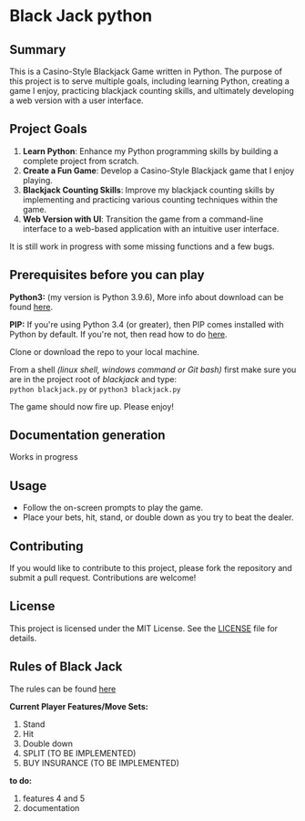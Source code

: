 # Black Jack python

## Summary
This is a Casino-Style Blackjack Game written in Python. The purpose of this project is to serve multiple goals, including learning Python, creating a game I enjoy, practicing blackjack counting skills, and ultimately developing a web version with a user interface.

## Project Goals
1. **Learn Python**: Enhance my Python programming skills by building a complete project from scratch.
2. **Create a Fun Game**: Develop a Casino-Style Blackjack game that I enjoy playing.
3. **Blackjack Counting Skills**: Improve my blackjack counting skills by implementing and practicing various counting techniques within the game.
4. **Web Version with UI**: Transition the game from a command-line interface to a web-based application with an intuitive user interface.

It is still work in progress with some missing functions and a few bugs.

## Prerequisites before you can play
**Python3:** (my version is Python 3.9.6), More info about download can be 
found [here](https://www.python.org/downloads/).   
  
**PIP:** If you're using Python 3.4 (or greater), then PIP comes installed 
with Python by default. If you're not, then read how to do 
[here](https://www.makeuseof.com/tag/install-pip-for-python/).  

Clone or download the repo to your local machine. 

From a shell *(linux shell, windows command or Git bash)* first make sure you 
are in the project root of *blackjack* and type:   
`python blackjack.py` or `python3 blackjack.py` 

The game should now fire up. Please enjoy!

## Documentation generation
Works in progress

## Usage
- Follow the on-screen prompts to play the game.
- Place your bets, hit, stand, or double down as you try to beat the dealer.

## Contributing
If you would like to contribute to this project, please fork the repository and submit a pull request. Contributions are welcome!

## License
This project is licensed under the MIT License. See the [LICENSE](LICENSE) file for details.

## Rules of Black Jack 
The rules can be found [here](https://www.venetianlasvegas.com/casino/table-games/how-to-play-blackjack.html#:~:text=In%20Blackjack%2C%20everyone%20plays%20against,and%20the%20wager%20is%20lost) 

**Current Player Features/Move Sets:**
1. Stand
2. Hit
3. Double down
4. SPLIT (TO BE IMPLEMENTED)
5. BUY INSURANCE (TO BE IMPLEMENTED)

**to do:**
1. features 4 and 5
2. documentation 
